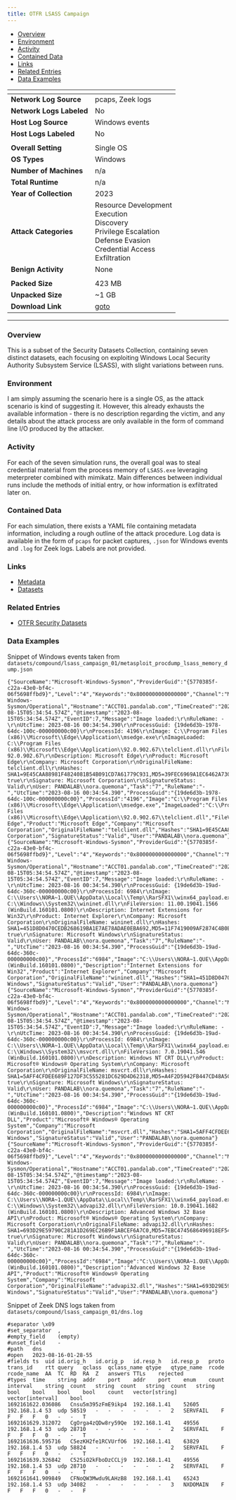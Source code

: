 ```yaml
---
title: OTFR LSASS Campaign
---
```


- [Overview](#overview)
- [Environment](#environment)
- [Activity](#activity)
- [Contained Data](#contained-data)
- [Links](#links)
- [Related Entries](#related-entries)
- [Data Examples](#data-examples)

| <!-- -->                 | <!-- -->                                                                                                                             |
|--------------------------|--------------------------------------------------------------------------------------------------------------------------------------|
| **Network Log Source**   | pcaps, Zeek logs                                                                                                                     |
| **Network Logs Labeled** | No                                                                                                                                   |
| **Host Log Source**      | Windows events                                                                                                                       |
| **Host Logs Labeled**    | No                                                                                                                                   |
|                          |                                                                                                                                      |
| **Overall Setting**      | Single OS                                                                                                                            |
| **OS Types**             | Windows                                                                                                                              |
| **Number of Machines**   | n/a                                                                                                                                  |
| **Total Runtime**        | n/a                                                                                                                                  |
| **Year of Collection**   | 2023                                                                                                                                 |
| **Attack Categories**    | Resource Development<br/>Execution<br/>Discovery<br/>Privilege Escalation<br/>Defense Evasion<br/>Credential Access<br/>Exfiltration |
| **Benign Activity**      | None                                                                                                                                 |
|                          |                                                                                                                                      |
| **Packed Size**          | 423 MB                                                                                                                               |
| **Unpacked Size**        | ~1 GB                                                                                                                                |
| **Download Link**        | [goto](https://github.com/OTRF/Security-Datasets/tree/master/datasets/compound)                                                      |

***

### Overview

This is a subset of the Security Datasets Collection, containing seven distinct datasets, each focusing on exploiting
Windows Local Security Authority Subsystem Service (LSASS), with slight variations between runs.

### Environment

I am simply assuming the scenario here is a single OS, as the attack scenario is kind of suggesting it.
However, this already exhausts the available information - there is no description regarding the victim, and any details
about the attack process are only available in the form of command line I/O produced by the attacker.

### Activity

For each of the seven simulation runs, the overall goal was to steal credential material from the process memory
of `LSASS.exe` leveraging meterpreter combined with mimikatz.
Main differences between individual runs include the methods of initial entry, or how information is exfiltrated later
on.

### Contained Data

For each simulation, there exists a YAML file containing metadata information, including a rough outline of the attack
procedure.
Log data is available in the form of `pcaps` for packet captures, `.json` for Windows events and `.log` for Zeek logs.
Labels are not provided.

### Links

- [Metadata](https://github.com/OTRF/Security-Datasets/tree/master/datasets/compound/_metadata)
- [Datasets](https://github.com/OTRF/Security-Datasets/tree/master/datasets/compound)

### Related Entries

- [OTFR Security Datasets](../collections/security_datasets.md)

### Data Examples

Snippet of Windows events taken from `datasets/compound/lsass_campaign_01/metasploit_procdump_lsass_memory_dump.json`

```
{"SourceName":"Microsoft-Windows-Sysmon","ProviderGuid":"{5770385f-c22a-43e0-bf4c-06f5698ffbd9}","Level":"4","Keywords":"0x8000000000000000","Channel":"Microsoft-Windows-Sysmon/Operational","Hostname":"ACCT01.pandalab.com","TimeCreated":"2023-08-15T05:34:54.574Z","@timestamp":"2023-08-15T05:34:54.574Z","EventID":7,"Message":"Image loaded:\r\nRuleName: -\r\nUtcTime: 2023-08-16 00:34:54.390\r\nProcessGuid: {19de6d3b-1978-64dc-100c-000000000c00}\r\nProcessId: 4196\r\nImage: C:\\Program Files (x86)\\Microsoft\\Edge\\Application\\msedge.exe\r\nImageLoaded: C:\\Program Files (x86)\\Microsoft\\Edge\\Application\\92.0.902.67\\telclient.dll\r\nFileVersion: 92.0.902.67\r\nDescription: Microsoft Edge\r\nProduct: Microsoft Edge\r\nCompany: Microsoft Corporation\r\nOriginalFileName: telclient.dll\r\nHashes: SHA1=9E45CAA88981F4824081B54B091CD7A61779C931,MD5=39FEC6969A1EC6462A7303E533A9F08B,SHA256=54974FBA11E994711CC1D57DD3A73C32D244672EF796985D1D6157ACCA0E6FFC,IMPHASH=D9F56A467B70D54F9E55CE6457BCE171\r\nSigned: true\r\nSignature: Microsoft Corporation\r\nSignatureStatus: Valid\r\nUser: PANDALAB\\nora.quemona","Task":"7","RuleName":"-","UtcTime":"2023-08-16 00:34:54.390","ProcessGuid":"{19de6d3b-1978-64dc-100c-000000000c00}","ProcessId":"4196","Image":"C:\\Program Files (x86)\\Microsoft\\Edge\\Application\\msedge.exe","ImageLoaded":"C:\\Program Files (x86)\\Microsoft\\Edge\\Application\\92.0.902.67\\telclient.dll","FileVersion":"92.0.902.67","Description":"Microsoft Edge","Product":"Microsoft Edge","Company":"Microsoft Corporation","OriginalFileName":"telclient.dll","Hashes":"SHA1=9E45CAA88981F4824081B54B091CD7A61779C931,MD5=39FEC6969A1EC6462A7303E533A9F08B,SHA256=54974FBA11E994711CC1D57DD3A73C32D244672EF796985D1D6157ACCA0E6FFC,IMPHASH=D9F56A467B70D54F9E55CE6457BCE171","Signed":"true","Signature":"Microsoft Corporation","SignatureStatus":"Valid","User":"PANDALAB\\nora.quemona"}
{"SourceName":"Microsoft-Windows-Sysmon","ProviderGuid":"{5770385f-c22a-43e0-bf4c-06f5698ffbd9}","Level":"4","Keywords":"0x8000000000000000","Channel":"Microsoft-Windows-Sysmon/Operational","Hostname":"ACCT01.pandalab.com","TimeCreated":"2023-08-15T05:34:54.574Z","@timestamp":"2023-08-15T05:34:54.574Z","EventID":7,"Message":"Image loaded:\r\nRuleName: -\r\nUtcTime: 2023-08-16 00:34:54.390\r\nProcessGuid: {19de6d3b-19ad-64dc-360c-000000000c00}\r\nProcessId: 6984\r\nImage: C:\\Users\\NORA~1.QUE\\AppData\\Local\\Temp\\RarSFX1\\winx64_payload.exe\r\nImageLoaded: C:\\Windows\\System32\\wininet.dll\r\nFileVersion: 11.00.19041.1566 (WinBuild.160101.0800)\r\nDescription: Internet Extensions for Win32\r\nProduct: Internet Explorer\r\nCompany: Microsoft Corporation\r\nOriginalFileName: wininet.dll\r\nHashes: SHA1=451D8D0470CEDB268619BA1E7AE78ADAE0EBA692,MD5=11F7419009AF2874C4B0E4505D185D79,SHA256=AC24CCE72F82C3EBBE9E7E9B80004163B9EED54D30467ECE6157EE4061BEAC95,IMPHASH=C720594958CDF760C61C102397D71D3B\r\nSigned: true\r\nSignature: Microsoft Windows\r\nSignatureStatus: Valid\r\nUser: PANDALAB\\nora.quemona","Task":"7","RuleName":"-","UtcTime":"2023-08-16 00:34:54.390","ProcessGuid":"{19de6d3b-19ad-64dc-360c-000000000c00}","ProcessId":"6984","Image":"C:\\Users\\NORA~1.QUE\\AppData\\Local\\Temp\\RarSFX1\\winx64_payload.exe","ImageLoaded":"C:\\Windows\\System32\\wininet.dll","FileVersion":"11.00.19041.1566 (WinBuild.160101.0800)","Description":"Internet Extensions for Win32","Product":"Internet Explorer","Company":"Microsoft Corporation","OriginalFileName":"wininet.dll","Hashes":"SHA1=451D8D0470CEDB268619BA1E7AE78ADAE0EBA692,MD5=11F7419009AF2874C4B0E4505D185D79,SHA256=AC24CCE72F82C3EBBE9E7E9B80004163B9EED54D30467ECE6157EE4061BEAC95,IMPHASH=C720594958CDF760C61C102397D71D3B","Signed":"true","Signature":"Microsoft Windows","SignatureStatus":"Valid","User":"PANDALAB\\nora.quemona"}
{"SourceName":"Microsoft-Windows-Sysmon","ProviderGuid":"{5770385f-c22a-43e0-bf4c-06f5698ffbd9}","Level":"4","Keywords":"0x8000000000000000","Channel":"Microsoft-Windows-Sysmon/Operational","Hostname":"ACCT01.pandalab.com","TimeCreated":"2023-08-15T05:34:54.574Z","@timestamp":"2023-08-15T05:34:54.574Z","EventID":7,"Message":"Image loaded:\r\nRuleName: -\r\nUtcTime: 2023-08-16 00:34:54.390\r\nProcessGuid: {19de6d3b-19ad-64dc-360c-000000000c00}\r\nProcessId: 6984\r\nImage: C:\\Users\\NORA~1.QUE\\AppData\\Local\\Temp\\RarSFX1\\winx64_payload.exe\r\nImageLoaded: C:\\Windows\\System32\\msvcrt.dll\r\nFileVersion: 7.0.19041.546 (WinBuild.160101.0800)\r\nDescription: Windows NT CRT DLL\r\nProduct: Microsoft® Windows® Operating System\r\nCompany: Microsoft Corporation\r\nOriginalFileName: msvcrt.dll\r\nHashes: SHA1=5AFF4CFDEE689F127DF3C555281DC629D4D62318,MD5=A4F2D5942FB447CD48A5CEE414983E85,SHA256=DD7C8BC34CDBE30EF921395E874909BBF6BE53803822164F75F7207E9F085650,IMPHASH=1273683626EBBA703979F188A1E64237\r\nSigned: true\r\nSignature: Microsoft Windows\r\nSignatureStatus: Valid\r\nUser: PANDALAB\\nora.quemona","Task":"7","RuleName":"-","UtcTime":"2023-08-16 00:34:54.390","ProcessGuid":"{19de6d3b-19ad-64dc-360c-000000000c00}","ProcessId":"6984","Image":"C:\\Users\\NORA~1.QUE\\AppData\\Local\\Temp\\RarSFX1\\winx64_payload.exe","ImageLoaded":"C:\\Windows\\System32\\msvcrt.dll","FileVersion":"7.0.19041.546 (WinBuild.160101.0800)","Description":"Windows NT CRT DLL","Product":"Microsoft® Windows® Operating System","Company":"Microsoft Corporation","OriginalFileName":"msvcrt.dll","Hashes":"SHA1=5AFF4CFDEE689F127DF3C555281DC629D4D62318,MD5=A4F2D5942FB447CD48A5CEE414983E85,SHA256=DD7C8BC34CDBE30EF921395E874909BBF6BE53803822164F75F7207E9F085650,IMPHASH=1273683626EBBA703979F188A1E64237","Signed":"true","Signature":"Microsoft Windows","SignatureStatus":"Valid","User":"PANDALAB\\nora.quemona"}
{"SourceName":"Microsoft-Windows-Sysmon","ProviderGuid":"{5770385f-c22a-43e0-bf4c-06f5698ffbd9}","Level":"4","Keywords":"0x8000000000000000","Channel":"Microsoft-Windows-Sysmon/Operational","Hostname":"ACCT01.pandalab.com","TimeCreated":"2023-08-15T05:34:54.574Z","@timestamp":"2023-08-15T05:34:54.574Z","EventID":7,"Message":"Image loaded:\r\nRuleName: -\r\nUtcTime: 2023-08-16 00:34:54.390\r\nProcessGuid: {19de6d3b-19ad-64dc-360c-000000000c00}\r\nProcessId: 6984\r\nImage: C:\\Users\\NORA~1.QUE\\AppData\\Local\\Temp\\RarSFX1\\winx64_payload.exe\r\nImageLoaded: C:\\Windows\\System32\\advapi32.dll\r\nFileVersion: 10.0.19041.1682 (WinBuild.160101.0800)\r\nDescription: Advanced Windows 32 Base API\r\nProduct: Microsoft® Windows® Operating System\r\nCompany: Microsoft Corporation\r\nOriginalFileName: advapi32.dll\r\nHashes: SHA1=693D29E59790C281A1D269EC26B9F1ABCEF6A7C0,MD5=7EBC4745686496918EF54660CB9640DE,SHA256=5B3ED19956537019C29AABC9DF6B8669C8EF725090BB76DAE46D5E093AB7ED09,IMPHASH=6AAF6F02EEA8BCA6277AB2AABDA3266D\r\nSigned: true\r\nSignature: Microsoft Windows\r\nSignatureStatus: Valid\r\nUser: PANDALAB\\nora.quemona","Task":"7","RuleName":"-","UtcTime":"2023-08-16 00:34:54.390","ProcessGuid":"{19de6d3b-19ad-64dc-360c-000000000c00}","ProcessId":"6984","Image":"C:\\Users\\NORA~1.QUE\\AppData\\Local\\Temp\\RarSFX1\\winx64_payload.exe","ImageLoaded":"C:\\Windows\\System32\\advapi32.dll","FileVersion":"10.0.19041.1682 (WinBuild.160101.0800)","Description":"Advanced Windows 32 Base API","Product":"Microsoft® Windows® Operating System","Company":"Microsoft Corporation","OriginalFileName":"advapi32.dll","Hashes":"SHA1=693D29E59790C281A1D269EC26B9F1ABCEF6A7C0,MD5=7EBC4745686496918EF54660CB9640DE,SHA256=5B3ED19956537019C29AABC9DF6B8669C8EF725090BB76DAE46D5E093AB7ED09,IMPHASH=6AAF6F02EEA8BCA6277AB2AABDA3266D","Signed":"true","Signature":"Microsoft Windows","SignatureStatus":"Valid","User":"PANDALAB\\nora.quemona"}
```

Snippet of Zeek DNS logs taken from `datasets/compound/lsass_campaign_01/dns.log`

```
#separator \x09
#set_separator	,
#empty_field	(empty)
#unset_field	-
#path	dns
#open	2023-08-16-01-28-55
#fields	ts	uid	id.orig_h	id.orig_p	id.resp_h	id.resp_p	proto	trans_id	rtt	query	qclass	qclass_name	qtype	qtype_name	rcode	rcode_name	AA	TC	RD	RA	Z	answers	TTLs	rejected
#types	time	string	addr	port	addr	port	enum	count	interval	string	count	string	count	string	count	string	bool	bool	bool	bool	count	vector[string]	vector[interval]	bool
1692161622.036086	Cnsu5m395zFmE9ikp4	192.168.1.41	52605	192.168.1.4	53	udp	58519	-	-	-	-	-	-	2	SERVFAIL	F	F	F	F	0	-	-	T
1692161629.312072	CgOrga4zQDw8ry59Qe	192.168.1.41	49556	192.168.1.4	53	udp	28710	-	-	-	-	-	-	2	SERVFAIL	F	F	F	F	0	-	-	T
1692161636.595716	C5ezKH2fe1RCVUrfO6	192.168.1.41	63829	192.168.1.4	53	udp	58824	-	-	-	-	-	-	2	SERVFAIL	F	F	F	F	0	-	-	T
1692161639.326842	C525iO2kFboDzCCLj9	192.168.1.41	49556	192.168.1.4	53	udp	28710	-	-	-	-	-	-	2	SERVFAIL	F	F	F	F	0	-	-	T
1692161641.909849	CFNoQW3Mwdu9LAHzB8	192.168.1.41	65243	192.168.1.4	53	udp	34082	-	-	-	-	-	-	3	NXDOMAIN	F	F	F	F	0	-	-	F
```